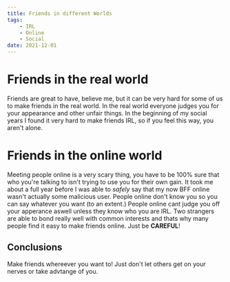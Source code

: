 ```yaml
---
title: Friends in different Worlds
tags:
    - IRL
    - Online
    - Social
date: 2021-12-01
---
```


# Friends in the real world

Friends are great to have, believe me, but it can be very hard for some of us to make friends in the real world. In the real world everyone judges you for your appearance and other unfair things. In the beginning of my social years I found it very hard to make friends IRL, so if you feel this way, you aren't alone.

# Friends in the online world

Meeting people online is a very scary thing, you have to be 100% sure that who you're talking to isn't trying to use you for their own gain. It took me about a full year before I was able to _safely_ say that my now BFF online wasn't actually some malicious user. People online don't know you so you can say whatever you want (to an extent.) People online cant judge you off your apperance aswell unless they know who you are IRL. Two strangers are able to bond really well with common interests and thats why many people find it easy to make friends online. Just be __CAREFUL__!

## Conclusions

Make friends whereever you want to! Just don't let others get on your nerves or take advtange of you.
